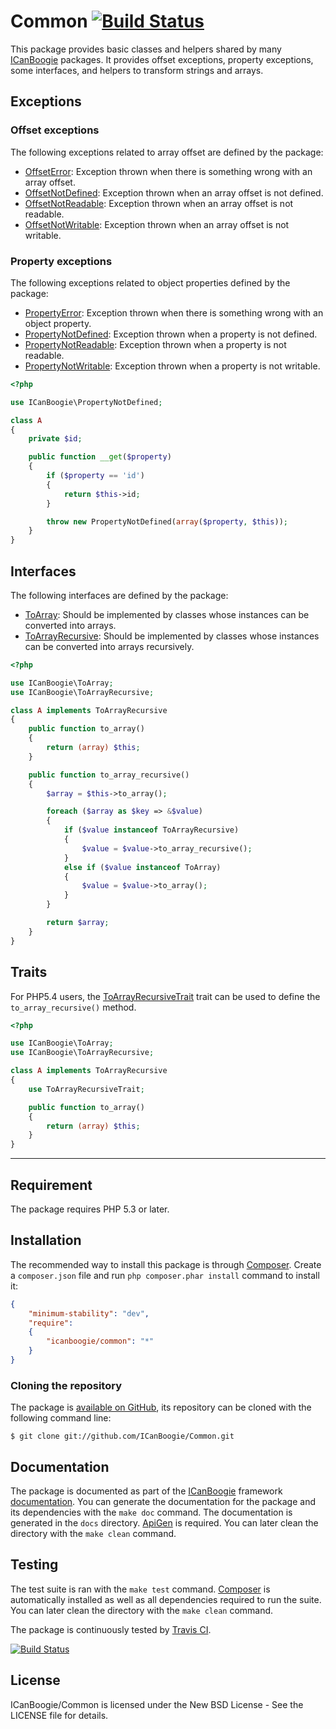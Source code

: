 # Common [![Build Status](https://secure.travis-ci.org/ICanBoogie/Common.png?branch=master)](http://travis-ci.org/ICanBoogie/Common)

This package provides basic classes and helpers shared by many [ICanBoogie](http://icanboogie.org/)
packages. It provides offset exceptions, property exceptions, some interfaces, and helpers to
transform strings and arrays.










## Exceptions

### Offset exceptions

The following exceptions related to array offset are defined by the package:

* [OffsetError](http://icanboogie.org/docs/class-ICanBoogie.OffsetError.html): Exception thrown when there is something wrong with an array offset.
* [OffsetNotDefined](http://icanboogie.org/docs/class-ICanBoogie.OffsetNotDefined.html): Exception thrown when an array offset is not defined.
* [OffsetNotReadable](http://icanboogie.org/docs/class-ICanBoogie.OffsetNotReadable.html): Exception thrown when an array offset is not readable.
* [OffsetNotWritable](http://icanboogie.org/docs/class-ICanBoogie.OffsetNotWritable.html): Exception thrown when an array offset is not writable.





### Property exceptions

The following exceptions related to object properties defined by the package:

* [PropertyError](http://icanboogie.org/docs/class-ICanBoogie.PropertyError.html): Exception thrown when there is something wrong with an object property.
* [PropertyNotDefined](http://icanboogie.org/docs/class-ICanBoogie.PropertyNotDefined.html): Exception thrown when a property is not defined.
* [PropertyNotReadable](http://icanboogie.org/docs/class-ICanBoogie.PropertyNotReadable.html): Exception thrown when a property is not readable.
* [PropertyNotWritable](http://icanboogie.org/docs/class-ICanBoogie.PropertyNotWritable.html): Exception thrown when a property is not writable.

```php
<?php

use ICanBoogie\PropertyNotDefined;

class A
{
	private $id;

	public function __get($property)
	{
		if ($property == 'id')
		{
			return $this->id;
		}

		throw new PropertyNotDefined(array($property, $this));
	}
}
```





## Interfaces

The following interfaces are defined by the package:

- [ToArray][]: Should be implemented by classes whose instances can be converted into arrays.
- [ToArrayRecursive][]: Should be implemented by classes whose instances can be converted into
arrays recursively.

```php
<?php

use ICanBoogie\ToArray;
use ICanBoogie\ToArrayRecursive;

class A implements ToArrayRecursive
{
	public function to_array()
	{
		return (array) $this;
	}

	public function to_array_recursive()
	{
		$array = $this->to_array();

		foreach ($array as $key => &$value)
		{
			if ($value instanceof ToArrayRecursive)
			{
				$value = $value->to_array_recursive();
			}
			else if ($value instanceof ToArray)
			{
				$value = $value->to_array();
			}
		}

		return $array;
	}
}
```





## Traits

For PHP5.4 users, the [ToArrayRecursiveTrait][] trait can be used to define
the `to_array_recursive()` method.

```php
<?php

use ICanBoogie\ToArray;
use ICanBoogie\ToArrayRecursive;

class A implements ToArrayRecursive
{
	use ToArrayRecursiveTrait;

	public function to_array()
	{
		return (array) $this;
	}
}
```





----------

## Requirement

The package requires PHP 5.3 or later.





## Installation

The recommended way to install this package is through [Composer](http://getcomposer.org/).
Create a `composer.json` file and run `php composer.phar install` command to install it:

```json
{
	"minimum-stability": "dev",
	"require":
	{
		"icanboogie/common": "*"
	}
}
```





### Cloning the repository

The package is [available on GitHub](https://github.com/ICanBoogie/Common), its repository can be
cloned with the following command line:

	$ git clone git://github.com/ICanBoogie/Common.git





## Documentation

The package is documented as part of the [ICanBoogie](http://icanboogie.org/) framework
[documentation](http://icanboogie.org/docs/). You can generate the documentation for the package
and its dependencies with the `make doc` command. The documentation is generated in the `docs`
directory. [ApiGen](http://apigen.org/) is required. You can later clean the directory with
the `make clean` command.





## Testing

The test suite is ran with the `make test` command. [Composer](http://getcomposer.org/) is
automatically installed as well as all dependencies required to run the suite. You can later
clean the directory with the `make clean` command.

The package is continuously tested by [Travis CI](http://about.travis-ci.org/).

[![Build Status](https://travis-ci.org/ICanBoogie/Common.png?branch=master)](https://travis-ci.org/ICanBoogie/Common)





## License

ICanBoogie/Common is licensed under the New BSD License - See the LICENSE file for details.




[ToArray]: http://icanboogie.org/docs/class-ICanBoogie.ToArray.html
[ToArrayRecursive]: http://icanboogie.org/docs/class-ICanBoogie.ToArrayRecursive.html
[ToArrayRecursiveTrait]: http://icanboogie.org/docs/class-ICanBoogie.ToArrayRecursiveTrait.html